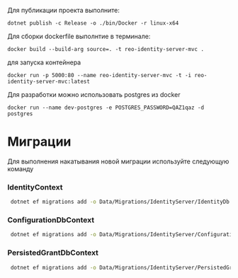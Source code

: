 Для публикации проекта выполните:
```
dotnet publish -c Release -o ./bin/Docker -r linux-x64
```

Для сборки dockerfile выполнтие в терминале:

```
docker build --build-arg source=. -t reo-identity-server-mvc .
```

для запуска контейнера

```
docker run -p 5000:80 --name reo-identity-server-mvc -t -i reo-identity-server-mvc:latest 
```

Для разработки можно использовать postgres из docker
```
docker run --name dev-postgres -e POSTGRES_PASSWORD=QAZ1qaz -d postgres
``` 

# Миграции
Для выполнения накатывания новой миграции используйте следующую команду
### IdentityContext
```bash
 dotnet ef migrations add -o Data/Migrations/IdentityServer/IdentityDb -p Reo.IdentityServer -c IdentityContext Initial
```

### ConfigurationDbContext
```bash
 dotnet ef migrations add -o Data/Migrations/IdentityServer/ConfigurationDb -p Reo.IdentityServer -c ConfigurationDbContext Initial
```

### PersistedGrantDbContext

```bash
 dotnet ef migrations add -o Data/Migrations/IdentityServer/PersistedGrantDb -p Reo.IdentityServer -c PersistedGrantDbContext Initial
```